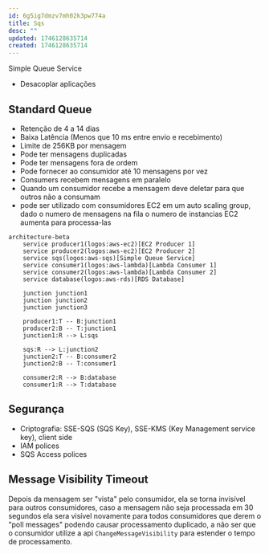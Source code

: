 ```yaml
---
id: 6g5ig7dmzv7mh02k3pw774a
title: Sqs
desc: ""
updated: 1746128635714
created: 1746128635714
---
```


Simple Queue Service

- Desacoplar aplicações

## Standard Queue

- Retenção de 4 a 14 dias
- Baixa Latência (Menos que 10 ms entre envio e recebimento)
- Limite de 256KB por mensagem
- Pode ter mensagens duplicadas
- Pode ter mensagens fora de ordem
- Pode fornecer ao consumidor até 10 mensagens por vez
- Consumers recebem mensagens em paralelo
- Quando um consumidor recebe a mensagem deve deletar para que outros não a consumam
- pode ser utilizado com consumidores EC2 em um auto scaling group, dado o numero de mensagens na fila o numero de instancias EC2 aumenta para processa-las

```mermaid
architecture-beta
    service producer1(logos:aws-ec2)[EC2 Producer 1]
    service producer2(logos:aws-ec2)[EC2 Producer 2]
    service sqs(logos:aws-sqs)[Simple Queue Service]
    service consumer1(logos:aws-lambda)[Lambda Consumer 1]
    service consumer2(logos:aws-lambda)[Lambda Consumer 2]
    service database(logos:aws-rds)[RDS Database]

    junction junction1
    junction junction2
    junction junction3

    producer1:T -- B:junction1
    producer2:B -- T:junction1
    junction1:R --> L:sqs

    sqs:R --> L:junction2
    junction2:T -- B:consumer2
    junction2:B -- T:consumer1

    consumer2:R --> B:database
    consumer1:R --> T:database
```

## Segurança

- Criptografia: SSE-SQS (SQS Key), SSE-KMS (Key Management service key), client side
- IAM polices
- SQS Access polices

## Message Visibility Timeout

Depois da mensagem ser "vista" pelo consumidor, ela se torna invisível para outros consumidores, caso a mensagem não seja processada em 30 segundos ela sera visível novamente para todos consumidores que derem o "poll messages" podendo causar processamento duplicado, a não ser que o consumidor utilize a api `ChangeMessageVisibility` para estender o tempo de processamento.
